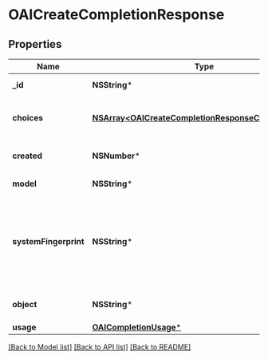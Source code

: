 # OAICreateCompletionResponse

## Properties
Name | Type | Description | Notes
------------ | ------------- | ------------- | -------------
**_id** | **NSString*** | A unique identifier for the completion. | 
**choices** | [**NSArray&lt;OAICreateCompletionResponseChoicesInner&gt;***](OAICreateCompletionResponseChoicesInner.md) | The list of completion choices the model generated for the input prompt. | 
**created** | **NSNumber*** | The Unix timestamp (in seconds) of when the completion was created. | 
**model** | **NSString*** | The model used for completion. | 
**systemFingerprint** | **NSString*** | This fingerprint represents the backend configuration that the model runs with.  Can be used in conjunction with the &#x60;seed&#x60; request parameter to understand when backend changes have been made that might impact determinism.  | [optional] 
**object** | **NSString*** | The object type, which is always \&quot;text_completion\&quot; | 
**usage** | [**OAICompletionUsage***](OAICompletionUsage.md) |  | [optional] 

[[Back to Model list]](../README.md#documentation-for-models) [[Back to API list]](../README.md#documentation-for-api-endpoints) [[Back to README]](../README.md)


